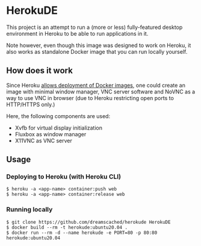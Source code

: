 # HerokuDE

This project is an attempt to run a (more or less) fully-featured desktop
environment in Heroku to be able to run applications in it.

Note however, even though this image was designed to work on Heroku, it also
works as standalone Docker image that you can run locally yourself.


## How does it work

Since Heroku [allows deployment of Docker images](https://devcenter.heroku.com/articles/build-docker-images-heroku-yml#heroku-yml-overview),
one could create an image with minimal window manager, VNC server
software and NoVNC as a way to use VNC in browser (due to Heroku restricting
open ports to HTTP/HTTPS only.)

Here, the following components are used:

* Xvfb for virtual display initialization
* Fluxbox as window manager
* X11VNC as VNC server


## Usage

### Deploying to Heroku (with Heroku CLI)

```shell
$ heroku -a <app-name> container:push web
$ heroku -a <app-name> container:release web
```


### Running locally

```shell
$ git clone https://github.com/dreamscached/herokude HerokuDE
$ docker build --rm -t herokude:ubuntu20.04 .
$ docker run --rm -d --name herokude -e PORT=80 -p 80:80 herokude:ubuntu20.04
```
